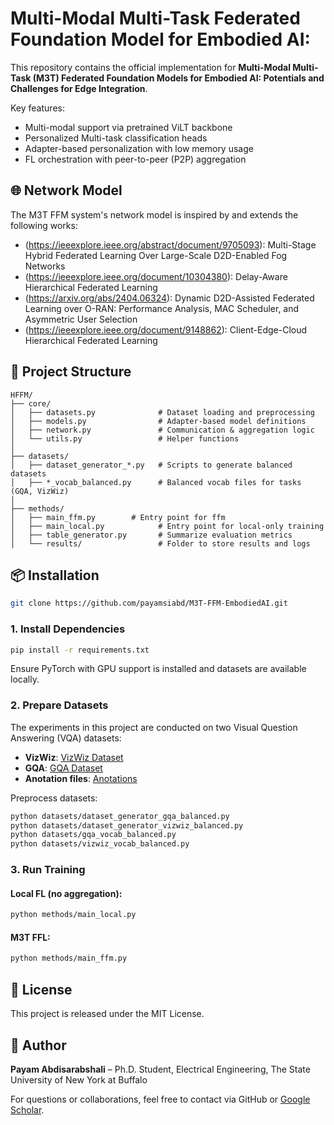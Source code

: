 # Multi-Modal Multi-Task Federated Foundation Model for Embodied AI:

This repository contains the official implementation for **Multi-Modal Multi-Task (M3T) Federated Foundation Models for Embodied AI: Potentials and Challenges for Edge Integration**.


Key features:

- Multi-modal support via pretrained ViLT backbone
- Personalized Multi-task classification heads
- Adapter-based personalization with low memory usage
- FL orchestration with peer-to-peer (P2P) aggregation

## 🌐 Network Model

The M3T FFM system's network model is inspired by and extends the following works:

- (https://ieeexplore.ieee.org/abstract/document/9705093): Multi-Stage Hybrid Federated Learning Over Large-Scale D2D-Enabled Fog Networks
- (https://ieeexplore.ieee.org/document/10304380): Delay-Aware Hierarchical Federated Learning
- (https://arxiv.org/abs/2404.06324): Dynamic D2D-Assisted Federated Learning over O-RAN: Performance Analysis, MAC Scheduler, and Asymmetric User Selection
- (https://ieeexplore.ieee.org/document/9148862): Client-Edge-Cloud Hierarchical Federated Learning

## 📁 Project Structure

```
HFFM/
├── core/
│   ├── datasets.py              # Dataset loading and preprocessing
│   ├── models.py                # Adapter-based model definitions
│   ├── network.py               # Communication & aggregation logic
│   └── utils.py                 # Helper functions
│
├── datasets/
│   ├── dataset_generator_*.py   # Scripts to generate balanced datasets
│   ├── *_vocab_balanced.py      # Balanced vocab files for tasks (GQA, VizWiz)
│
├── methods/
│   ├── main_ffm.py        # Entry point for ffm
│   ├── main_local.py            # Entry point for local-only training
│   ├── table_generator.py       # Summarize evaluation metrics
│   └── results/                 # Folder to store results and logs
```

## 📦 Installation

```bash
git clone https://github.com/payamsiabd/M3T-FFM-EmbodiedAI.git
```

### 1. Install Dependencies

```bash
pip install -r requirements.txt
```

Ensure PyTorch with GPU support is installed and datasets are available locally.

### 2. Prepare Datasets
The experiments in this project are conducted on two Visual Question Answering (VQA) datasets:

- **VizWiz**: [VizWiz Dataset](https://vizwiz.org/tasks-and-datasets/vqa/)
- **GQA**: [GQA Dataset](https://cs.stanford.edu/people/dorarad/gqa/download.html)
- **Anotation files**: [Anotations](https://drive.google.com/drive/folders/1wlx22Y8KGPmrRFELj2su8CSU5dM0Iu_1?usp=drive_link)
  
Preprocess datasets:

```bash
python datasets/dataset_generator_gqa_balanced.py
python datasets/dataset_generator_vizwiz_balanced.py
python datasets/gqa_vocab_balanced.py
python datasets/vizwiz_vocab_balanced.py
```

### 3. Run Training

#### Local FL (no aggregation):
```bash
python methods/main_local.py
```

#### M3T FFL:
```bash
python methods/main_ffm.py
```

## 📄 License

This project is released under the MIT License.

## 👤 Author

**Payam Abdisarabshali** – Ph.D. Student, Electrical Engineering, The State University of New York at Buffalo

For questions or collaborations, feel free to contact via GitHub or [Google Scholar](https://scholar.google.com/citations?user=ksQpR00AAAAJ&hl=en).

